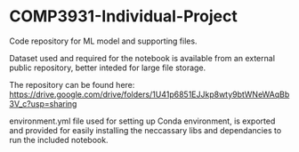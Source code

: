 # COMP3931-Individual-Project
Code repository for ML model and supporting files.

Dataset used and required for the notebook is available from an external public repository, better inteded for large file storage.

The repository can be found here:
https://drive.google.com/drive/folders/1U41p6851EJJkp8wty9btWNeWAqBb3V_c?usp=sharing

environment.yml file used for setting up Conda environment, is exported and provided for easily installing the neccassary libs and dependancies to run the included notebook.
